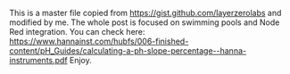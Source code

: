 
This is a master file copied from https://gist.github.com/layerzerolabs and modified by me.
The whole post is focused on swimming pools and Node Red integration.
You can check here: https://www.hannainst.com/hubfs/006-finished-content/pH_Guides/calculating-a-ph-slope-percentage--hanna-instruments.pdf
Enjoy.
